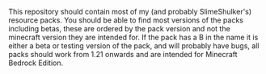 This repository should contain most of my (and probably SlimeShulker's) resource packs.
You should be able to find most versions of the packs including betas, these are ordered by the pack version and not the minecraft version they are intended for.
If the pack has a B in the name it is either a beta or testing version of the pack, and will probably have bugs, all packs should work from 1.21 onwards and are intended for Minecraft Bedrock Edition.
